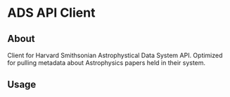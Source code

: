 # ADS API Client

## About
Client for Harvard Smithsonian Astrophystical Data System API. Optimized for pulling metadata about Astrophysics papers held in their system.

## Usage


